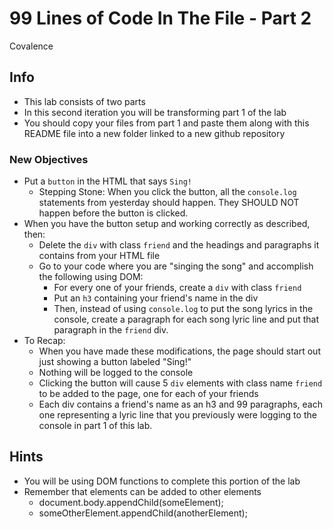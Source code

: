 # 99 Lines of Code In The File - Part 2

Covalence

## Info

- This lab consists of two parts
- In this second iteration you will be transforming part 1 of the lab
- You should copy your files from part 1 and paste them along with this README file into a new folder linked to a new github repository

### New Objectives

- Put a `button` in the HTML that says `Sing!`
  - Stepping Stone: When you click the button, all the `console.log` statements from yesterday should happen. They SHOULD NOT happen before the button is clicked.
- When you have the button setup and working correctly as described, then:
  - Delete the `div` with class `friend` and the headings and paragraphs it contains from your HTML file
  - Go to your code where you are "singing the song" and accomplish the following using DOM:
    - For every one of your friends, create a `div` with class `friend`
    - Put an `h3` containing your friend's name in the div
    - Then, instead of using `console.log` to put the song lyrics in the console, create a paragraph for each song lyric line and put that paragraph in the `friend` div.
- To Recap:
  - When you have made these modifications, the page should start out just showing a button labeled "Sing!"
  - Nothing will be logged to the console
  - Clicking the button will cause 5 `div` elements with class name `friend` to be added to the page, one for each of your friends
  - Each div contains a friend's name as an h3 and 99 paragraphs, each one representing a lyric line that you previously were logging to the console in part 1 of this lab.

## Hints

- You will be using DOM functions to complete this portion of the lab
- Remember that elements can be added to other elements
  - document.body.appendChild(someElement);
  - someOtherElement.appendChild(anotherElement);
